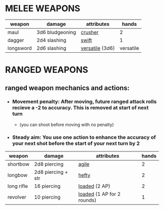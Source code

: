 # MELEE WEAPONS
| weapon | damage | attributes | hands |
| --- | --- | --- | --- |
| maul | 3d6 bludgeoning | [crusher](attributes/crusher.md) | 2 |
| dagger | 2d4 slashing | [swift](attributes/swift.md) | 1 |
| longsword | 2d6 slashing | [versatile](versatile.md) (3d6) | versatile |
# RANGED WEAPONS

## ranged weapon mechanics and actions:

* ### Movement penalty: After moving, future ranged attack rolls recieve a -2 to accuracy. This is removed at start of next turn
    * (you can shoot before moving with no penalty)
* ### Steady aim: You use one action to enhance the accuracy of your next shot before the start of your next turn by 2
  
| weapon | damage | attributes | hands |
| --- | --- | --- | --- |
| shortbow | 2d8 piercing | [agile](attributes/agile.md) | 2 |
| longbow | 2d8 piercing + str | [hefty](attributes/hefty.md) | 2 |
| long rifle | 16 piercing | [loaded](attributes/loaded.md) (2 AP) | 2 |
| revolver | 10 piercing | [loaded](attributes/loaded.md) (1 AP for 2 rounds) | 1 |
